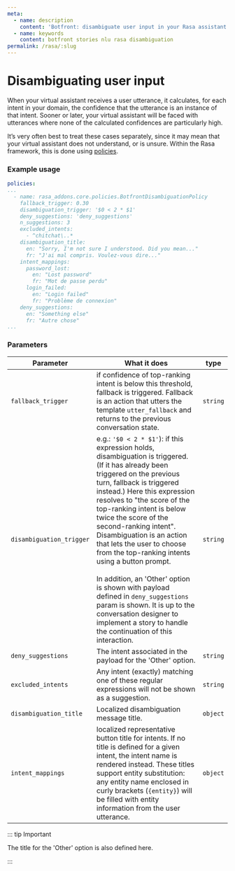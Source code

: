 ```yaml
---
meta:
  - name: description
    content: 'Botfront: disambiguate user input in your Rasa assistant'
  - name: keywords
    content: botfront stories nlu rasa disambiguation
permalink: /rasa/:slug
---
```


# Disambiguating user input

When your virtual assistant receives a user utterance, it calculates, for each intent in your domain, the confidence that the utterance is an instance of that intent. Sooner or later, your virtual assistant will be faced with utterances where none of the calculated confidences are particularly high.

It’s very often best to treat these cases separately, since it may mean that your virtual assistant does not understand, or is unsure. Within the Rasa framework, this is done using [policies](https://rasa.com/docs/rasa/core/policies/).

### Example usage

```yaml
policies:
...
  - name: rasa_addons.core.policies.BotfrontDisambiguationPolicy
    fallback_trigger: 0.30
    disambiguation_trigger: '$0 < 2 * $1'
    deny_suggestions: 'deny_suggestions'
    n_suggestions: 3
    excluded_intents:
      - ^chitchat\..*
    disambiguation_title:
      en: "Sorry, I'm not sure I understood. Did you mean..."
      fr: "J'ai mal compris. Voulez-vous dire..."
    intent_mappings:
      password_lost:
        en: "Lost password"
        fr: "Mot de passe perdu"
      login_failed:
        en: "Login failed"
        fr: "Problème de connexion"
    deny_suggestions:
      en: "Something else"
      fr: "Autre chose"
...
```

### Parameters

| Parameter | What it does | type |
| ------- | --------------- |--------------- |
|`fallback_trigger`| if confidence of top-ranking intent is below this threshold, fallback is triggered. Fallback is an action that utters the template `utter_fallback` and returns to the previous conversation state. | `string` |
|`disambiguation_trigger`| e.g.: `'$0 < 2 * $1'`): if this expression holds, disambiguation is triggered. (If it has already been triggered on the previous turn, fallback is triggered instead.) Here this expression resolves to "the score of the top-ranking intent is below twice the score of the second-ranking intent". Disambiguation is an action that lets the user to choose from the top-ranking intents using a button prompt.<br/><br/>In addition, an 'Other' option is shown with payload defined in `deny_suggestions` param is shown. It is up to the conversation designer to implement a story to handle the continuation of this interaction. | `string` |
|`deny_suggestions`| The intent associated in the payload for the 'Other' option. | `string` |
|`excluded_intents`| Any intent (exactly) matching one of these regular expressions will not be shown as a suggestion. | `string` |
|`disambiguation_title`| Localized disambiguation message title. | `object` |
|`intent_mappings`| localized representative button title for intents. If no title is defined for a given intent, the intent name is rendered instead. These titles support entity substitution: any entity name enclosed in curly brackets (`{entity}`) will be filled with entity information from the user utterance. | `object` |

::: tip Important

The title for the 'Other' option is also defined here.

:::
